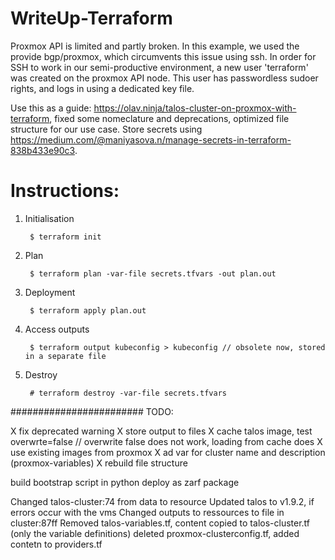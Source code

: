 # WriteUp-Terraform

Proxmox API is limited and partly broken. In this example, we used the provide bgp/proxmox, which circumvents this issue using ssh. In order for SSH to work in our semi-productive environment, a new user 'terraform' was created on the proxmox API node. This user has passwordless sudoer rights, and logs in using a dedicated key file.

Use this as a guide: https://olav.ninja/talos-cluster-on-proxmox-with-terraform, fixed some nomeclature and deprecations, optimized file structure for our use case. Store secrets using https://medium.com/@maniyasova.n/manage-secrets-in-terraform-838b433e90c3.

# Instructions:

1. Initialisation

        $ terraform init

2. Plan

        $ terraform plan -var-file secrets.tfvars -out plan.out

3. Deployment

        $ terraform apply plan.out

4. Access outputs

        $ terraform output kubeconfig > kubeconfig // obsolete now, stored in a separate file

4. Destroy

        # terraform destroy -var-file secrets.tfvars



########################
TODO: 

X fix deprecated warning
X store output to files
X cache talos image, test overwrte=false // overwrite false does not work, loading from cache does
X use existing images from proxmox
X ad var for cluster name and description (proxmox-variables)
X rebuild file structure

build bootstrap script in python
deploy as zarf package


Changed talos-cluster:74 from data to resource
Updated talos to v1.9.2, if errors occur with the vms
Changed outputs to ressources to file in cluster:87ff
Removed talos-variables.tf, content copied to talos-cluster.tf (only the variable definitions)
deleted proxmox-clusterconfig.tf, added contetn to providers.tf        